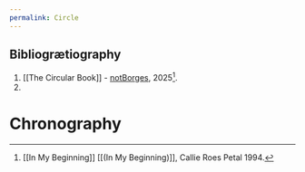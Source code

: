 ```yaml
---
permalink: Circle
---
```

Bibliogrætiography
---
1. [[The Circular Book]] - [notBorges](https://www.carpvs.com), 2025[^b]. 
2. 
# Chronography

[^b]: [[In My Beginning]][^d] [[(In My Beginning)]], Callie Roes Petal 1994.
[^d]:[[In my dream]], [[B for Bothy]], [[In The Dream, My Child Went Forth To Multiply, And Met His Crushing End]], [[The End]], [[THE END OF DAYS]] - "[[We shall not cease from exploration. And the end of all our exploring…]]" - T.S. Eliot, Six Quartets. 
